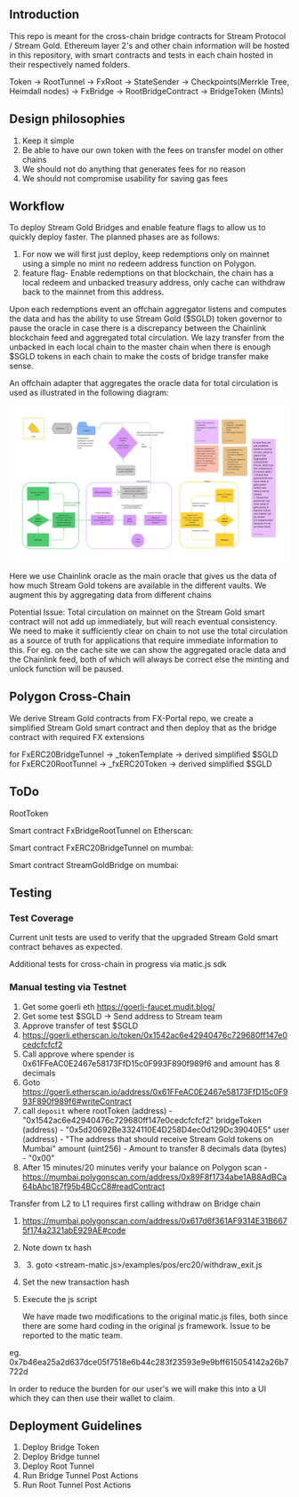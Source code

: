 ## Introduction
This repo is meant for the cross-chain bridge contracts for Stream Protocol / Stream Gold. Ethereum layer 2's and other chain information will be hosted in this repository, with smart contracts and tests in each chain hosted in their respectively named folders.

Token -> RootTunnel<BaseRootTunnel> -> FxRoot -> StateSender -> Checkpoints(Merrkle Tree, Heimdall nodes) -> FxBridge -> RootBridgeContract -> BridgeToken (Mints)

## Design philosophies

1. Keep it simple
1. Be able to have our own token with the fees on transfer model on other chains
1. We should not do anything that generates fees for no reason
2. We should not compromise usability for saving gas fees

## Workflow

To deploy Stream Gold Bridges and enable feature flags to allow us to quickly deploy faster. The planned phases are as follows:

1. For now we will first just deploy, keep redemptions only on mainnet using a simple no mint no redeem address function on Polygon.
2. feature flag- Enable redemptions on that blockchain, the chain has a local redeem and unbacked treasury address, only cache can withdraw back to the mainnet from this address.

Upon each redemptions event an offchain aggregator listens and computes the data and has the ability to use Stream Gold ($SGLD) token governor to pause the oracle in case there is a discrepancy between
the Chainlink blockchain feed and aggregated total circulation.
We lazy transfer from the unbacked in each local chain to the master chain when there is enough $SGLD tokens in each chain to make the costs of bridge transfer make sense.

An offchain adapter that aggregates the oracle data for total circulation is used as illustrated in the following diagram:

![Stream Golden Bridge](./assets/SGLDCrossChain.png)

Here we use Chainlink oracle  as the main oracle that gives us the data of how much Stream Gold tokens are available in the different vaults. We augment this by aggregating data from different chains 


Potential Issue:
Total circulation on mainnet on the Stream Gold smart contract will not add up immediately, but will reach eventual consistency. We need to make it sufficiently clear on chain to not use the total circulation as a source of truth for applications that require immediate information to this. For eg. on the cache site we can show the aggregated oracle data and the Chainlink feed, both of which will always be correct else the minting and unlock function will be paused.

## Polygon Cross-Chain 
We derive Stream Gold contracts from FX-Portal repo, we create a simplified Stream Gold smart contract and then deploy that as the bridge contract with required FX extensions

for FxERC20BridgeTunnel -> _tokenTemplate -> derived simplified $SGLD
for FxERC20RootTunnel -> _fxERC20Token -> derived simplified $SGLD

## ToDo
   
RootToken


Smart contract FxBridgeRootTunnel on Etherscan:


Smart contract FxERC20BridgeTunnel on mumbai:


Smart contract StreamGoldBridge on mumbai:


## Testing

### Test Coverage 
Current unit tests are used to verify that the upgraded Stream Gold smart contract behaves as expected.

Additional tests for cross-chain in progress via matic.js sdk

### Manual testing via Testnet
1. Get some goerli eth https://goerli-faucet.mudit.blog/
2. Get some test $SGLD -> Send address to Stream team
3. Approve transfer of test $SGLD 
4. https://goerli.etherscan.io/token/0x1542ac6e42940476c729680ff147e0cedcfcfcf2
5. Call approve where spender is 0x61FFeAC0E2467e58173FfD15c0F993F890f989f6 and amount has 8 decimals
6. Goto https://goerli.etherscan.io/address/0x61FFeAC0E2467e58173FfD15c0F993F890f989f6#writeContract
7. call `deposit` where
rootToken (address) - "0x1542ac6e42940476c729680ff147e0cedcfcfcf2"
bridgeToken (address) - "0x5d20692Be3324110E4D258D4ec0d129Dc39040E5"
user (address) - "The address that should receive Stream Gold tokens on Mumbai"
amount (uint256) - Amount to transfer 8 decimals
data (bytes) - "0x00"
8. After 15 minutes/20 minutes verify your balance on Polygon scan - 
https://mumbai.polygonscan.com/address/0x89F8f1734abe1AB8AdBCa64bAbc187f95b4BCcC8#readContract


Transfer from L2 to L1 requires first calling withdraw on Bridge chain 
1. https://mumbai.polygonscan.com/address/0x617d6f361AF9314E31B6675f174a2321abE929AE#code
2. Note down tx hash
3. 3. goto <stream-matic.js>/examples/pos/erc20/withdraw_exit.js
4. Set the new transaction hash
5. Execute the js script
   
   We have made two modifications to the original matic.js files, both since there are some hard coding in the original js framework. Issue to be reported to the matic team.

eg. 0x7b46ea25a2d637dce05f7518e6b44c283f23593e9e9bff615054142a26b7722d 

In order to reduce the burden for our user's we will make this into a UI which they can then use their wallet to claim.

## Deployment Guidelines
1. Deploy Bridge Token
2. Deploy Bridge tunnel
3. Deploy Root Tunnel
4. Run Bridge Tunnel Post Actions
5. Run Root Tunnel Post Actions
